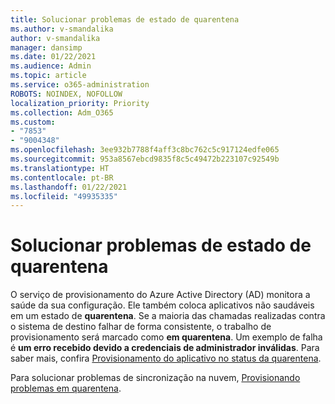 ```yaml
---
title: Solucionar problemas de estado de quarentena
ms.author: v-smandalika
author: v-smandalika
manager: dansimp
ms.date: 01/22/2021
ms.audience: Admin
ms.topic: article
ms.service: o365-administration
ROBOTS: NOINDEX, NOFOLLOW
localization_priority: Priority
ms.collection: Adm_O365
ms.custom:
- "7853"
- "9004348"
ms.openlocfilehash: 3ee932b7788f4aff3c8bc762c5c917124edfe065
ms.sourcegitcommit: 953a8567ebcd9835f8c5c49472b223107c92549b
ms.translationtype: HT
ms.contentlocale: pt-BR
ms.lasthandoff: 01/22/2021
ms.locfileid: "49935335"
---
```

# <a name="troubleshoot-quarantine-state"></a>Solucionar problemas de estado de quarentena

O serviço de provisionamento do Azure Active Directory (AD) monitora a saúde da sua configuração. Ele também coloca aplicativos não saudáveis em um estado de **quarentena**. Se a maioria das chamadas realizadas contra o sistema de destino falhar de forma consistente, o trabalho de provisionamento será marcado como **em quarentena**. Um exemplo de falha é **um erro recebido devido a credenciais de administrador inválidas**. Para saber mais, confira [Provisionamento do aplicativo no status da quarentena](https://docs.microsoft.com/azure/active-directory/app-provisioning/application-provisioning-quarantine-status).

Para solucionar problemas de sincronização na nuvem, [Provisionando problemas em quarentena](https://docs.microsoft.com/azure/active-directory/cloud-sync/how-to-troubleshoot#provisioning-quarantined-problems). 
